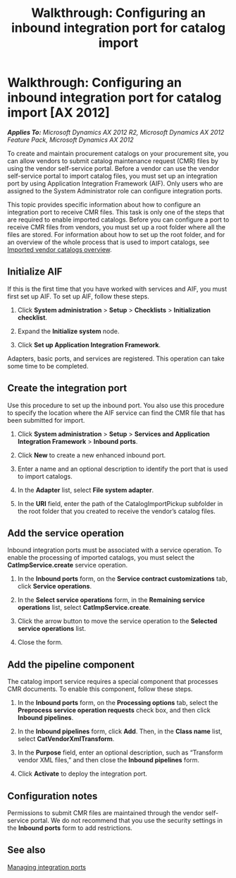 ﻿---
title: 'Walkthrough: Configuring an inbound integration port for catalog import'
TOCTitle: 'Walkthrough: Configuring an inbound integration port for catalog import'
ms:assetid: 9f843ab7-ea4a-47d1-a3a4-d5da5215281f
ms:mtpsurl: https://technet.microsoft.com/en-us/library/Hh533450(v=AX.60)
ms:contentKeyID: 39056466
ms.date: 11/07/2012
mtps_version: v=AX.60
---

# Walkthrough: Configuring an inbound integration port for catalog import [AX 2012]


_**Applies To:** Microsoft Dynamics AX 2012 R2, Microsoft Dynamics AX 2012 Feature Pack, Microsoft Dynamics AX 2012_

To create and maintain procurement catalogs on your procurement site, you can allow vendors to submit catalog maintenance request (CMR) files by using the vendor self-service portal. Before a vendor can use the vendor self-service portal to import catalog files, you must set up an integration port by using Application Integration Framework (AIF). Only users who are assigned to the System Administrator role can configure integration ports.

This topic provides specific information about how to configure an integration port to receive CMR files. This task is only one of the steps that are required to enable imported catalogs. Before you can configure a port to receive CMR files from vendors, you must set up a root folder where all the files are stored. For information about how to set up the root folder, and for an overview of the whole process that is used to import catalogs, see [Imported vendor catalogs overview](imported-vendor-catalogs-overview.md).

## Initialize AIF

If this is the first time that you have worked with services and AIF, you must first set up AIF. To set up AIF, follow these steps.

1.  Click **System administration** \> **Setup** \> **Checklists** \> **Initialization checklist**.

2.  Expand the **Initialize system** node.

3.  Click **Set up Application Integration Framework**.

Adapters, basic ports, and services are registered. This operation can take some time to be completed.

## Create the integration port

Use this procedure to set up the inbound port. You also use this procedure to specify the location where the AIF service can find the CMR file that has been submitted for import.

1.  Click **System administration** \> **Setup** \> **Services and Application Integration Framework** \> **Inbound ports**.

2.  Click **New** to create a new enhanced inbound port.

3.  Enter a name and an optional description to identify the port that is used to import catalogs.

4.  In the **Adapter** list, select **File system adapter**.

5.  In the **URI** field, enter the path of the CatalogImportPickup subfolder in the root folder that you created to receive the vendor’s catalog files.

## Add the service operation

Inbound integration ports must be associated with a service operation. To enable the processing of imported catalogs, you must select the **CatImpService.create** service operation.

1.  In the **Inbound ports** form, on the **Service contract customizations** tab, click **Service operations**.

2.  In the **Select service operations** form, in the **Remaining service operations** list, select **CatImpService.create**.

3.  Click the arrow button to move the service operation to the **Selected service operations** list.

4.  Close the form.

## Add the pipeline component

The catalog import service requires a special component that processes CMR documents. To enable this component, follow these steps.

1.  In the **Inbound ports** form, on the **Processing options** tab, select the **Preprocess service operation requests** check box, and then click **Inbound pipelines**.

2.  In the **Inbound pipelines** form, click **Add**. Then, in the **Class name** list, select **CatVendorXmlTransform**.

3.  In the **Purpose** field, enter an optional description, such as “Transform vendor XML files,” and then close the **Inbound pipelines** form.

4.  Click **Activate** to deploy the integration port.

## Configuration notes

Permissions to submit CMR files are maintained through the vendor self-service portal. We do not recommend that you use the security settings in the **Inbound ports** form to add restrictions.

## See also

[Managing integration ports](managing-integration-ports.md)

